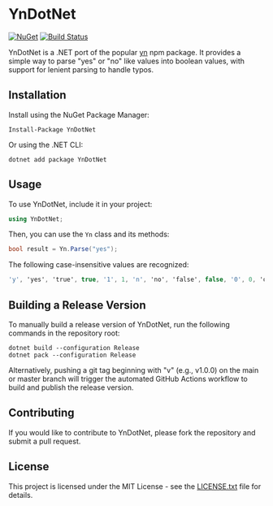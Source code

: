 # YnDotNet

[![NuGet](https://img.shields.io/nuget/v/YnDotNet.svg)](https://www.nuget.org/packages/YnDotNet/)
[![Build Status](https://github.com/AesonFord/YnDotNet/workflows/Build%20and%20Publish%20NuGet%20Package/badge.svg)](https://github.com/AesonFord/YnDotNet/actions)

YnDotNet is a .NET port of the popular [yn](https://github.com/sindresorhus/yn) npm package. It provides a simple way to parse "yes" or "no" like values into boolean values, with support for lenient parsing to handle typos.

## Installation

Install using the NuGet Package Manager:

```
Install-Package YnDotNet
```

Or using the .NET CLI:

```
dotnet add package YnDotNet
```

## Usage

To use YnDotNet, include it in your project:

```csharp
using YnDotNet;
```

Then, you can use the `Yn` class and its methods:

```csharp
bool result = Yn.Parse("yes");
```

The following case-insensitive values are recognized:

```csharp
'y', 'yes', 'true', true, '1', 1, 'n', 'no', 'false', false, '0', 0, 'on', 'off', 'enabled', 'disabled'
```

## Building a Release Version

To manually build a release version of YnDotNet, run the following commands in the repository root:

```
dotnet build --configuration Release
dotnet pack --configuration Release
```

Alternatively, pushing a git tag beginning with "v" (e.g., v1.0.0) on the main or master branch will trigger the automated GitHub Actions workflow to build and publish the release version.

## Contributing

If you would like to contribute to YnDotNet, please fork the repository and submit a pull request.

## License

This project is licensed under the MIT License - see the [LICENSE.txt](LICENSE.txt) file for details.